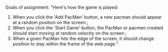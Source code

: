 Goals of assignment: 
"Here's how the game is played: 
1. When you click the 'Add PacMan' button, a new pacman should appear at a random position on the screen.; 
2. When you click the 'Start Game' button, the PacMan or pacmen created should start moving at random velocity on the screen.; 
3. When a given PacMan hits the edge of the screen, it should change position to stay within the frame of the web page."
